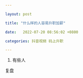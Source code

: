 ```yaml
---

layout: post

title: "什么样的人容易升职加薪"

date:   2022-07-20 08:56:02 +0800

categories: 抖音视频 码上升职

---
```


1. 有些人

复盘
